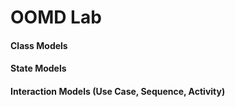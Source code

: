 # OOMD Lab

#### Class Models 
#### State Models
#### Interaction Models (Use Case, Sequence, Activity)
